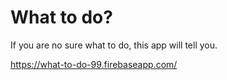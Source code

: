 # What to do?

If you are no sure what to do, this app will tell you.

https://what-to-do-99.firebaseapp.com/
